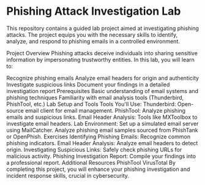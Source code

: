 # Phishing Attack Investigation Lab
This repository contains a guided lab project aimed at investigating phishing attacks. The project equips you with the necessary skills to identify, analyze, and respond to phishing emails in a controlled environment.

Project Overview
Phishing attacks deceive individuals into sharing sensitive information by impersonating trustworthy entities. In this lab, you will learn to:

Recognize phishing emails
Analyze email headers for origin and authenticity
Investigate suspicious links
Document your findings in a detailed investigation report
Prerequisites
Basic understanding of email systems and phishing techniques
Familiarity with email analysis tools (Thunderbird, PhishTool, etc.)
Lab Setup and Tools
Tools You'll Use:
Thunderbird: Open-source email client for email management.
PhishTool: Analyze phishing emails and suspicious links.
Email Header Analysis: Tools like MXToolbox to investigate email headers.
Lab Environment:
Set up a simulated email server using MailCatcher.
Analyze phishing email samples sourced from PhishTank or OpenPhish.
Exercises
Identifying Phishing Emails: Recognize common phishing indicators.
Email Header Analysis: Analyze email headers to detect origin.
Investigating Suspicious Links: Safely check phishing URLs for malicious activity.
Phishing Investigation Report: Compile your findings into a professional report.
Additional Resources
PhishTool
VirusTotal
By completing this project, you will enhance your phishing investigation and incident response skills, crucial in cybersecurity.
